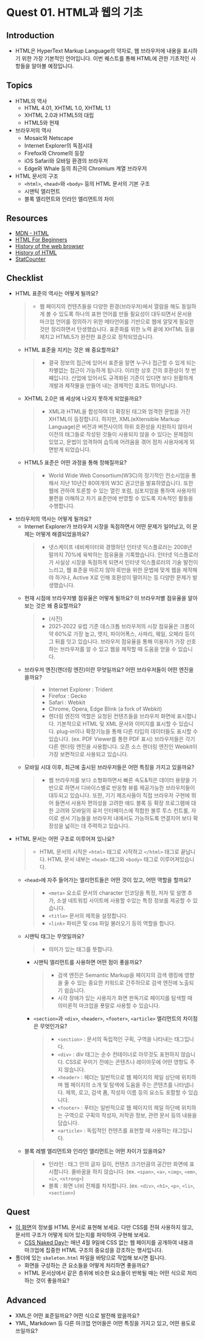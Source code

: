 # Quest 01. HTML과 웹의 기초

## Introduction

- HTML은 HyperText Markup Language의 약자로, 웹 브라우저에 내용을 표시하기 위한 가장 기본적인 언어입니다. 이번 퀘스트를 통해 HTML에 관한 기초적인 사항들을 알아볼 예정입니다.

## Topics

- HTML의 역사
  - HTML 4.01, XHTML 1.0, XHTML 1.1
  - XHTML 2.0과 HTML5의 대립
  - HTML5와 현재
- 브라우저의 역사
  - Mosaic와 Netscape
  - Internet Explorer의 독점시대
  - Firefox와 Chrome의 등장
  - iOS Safari와 모바일 환경의 브라우저
  - Edge와 Whale 등의 최근의 Chromium 계열 브라우저
- HTML 문서의 구조
  - `<html>`, `<head>`와 `<body>` 등의 HTML 문서의 기본 구조
  - 시맨틱 엘리먼트
  - 블록 엘리먼트와 인라인 엘리먼트의 차이

## Resources

- [MDN - HTML](https://developer.mozilla.org/ko/docs/Web/HTML)
- [HTML For Beginners](https://html.com/)
- [History of the web browser](https://en.wikipedia.org/wiki/History_of_the_web_browser)
- [History of HTML](https://en.wikipedia.org/wiki/HTML)
- [StatCounter](https://gs.statcounter.com/)

## Checklist

- HTML 표준의 역사는 어떻게 될까요?
  > - 웹 페이지의 컨텐츠들을 다양한 환경(브라우저)에서 열람을 해도 동일하게 볼 수 있도록 하나의 표현 언어를 만들 필요성이 대두되면서 문서용 마크업 언어를 정의하기 위한 메타언어를 기반으로 웹에 알맞게 필요한 것만 정리하면서 탄생했습니다. 표준화를 위한 노력 끝에 XHTML 등을 제치고 HTML5가 완전한 표준으로 정착되었습니다.
  - HTML 표준을 지키는 것은 왜 중요할까요?
    > - 결국 정보의 접근에 있어서 표준을 알면 누구나 접근할 수 있게 되는 차별없는 접근이 가능하게 됩니다. 이러한 상호 간의 호환성이 첫 번째입니다. 산업에 있어서도 규격화된 기준이 있다면 보다 원활하게 개발과 제작물을 만들어 내는 경제적인 효과도 뛰어납니다.
  - XHTML 2.0은 왜 세상에 나오지 못하게 되었을까요?
    > - XML과 HTML을 합성하여 더 확장된 태그와 엄격한 문법을 가진 XHTML이 등장합니다. 하지만, XML(eXtensible Markup Language)은 버전과 버전사이의 하위 호환성을 지원하지 않아서 이전의 태그들로 작성된 것들이 사용되지 않을 수 있다는 문제점이 있었고, 문법이 엄격하여 습득에 어려움을 겪어 점차 사용자에게 외면받게 되었습니다.
  - HTML5 표준은 어떤 과정을 통해 정해질까요?
    > - World Wide Web Consortium(W3C)의 정기적인 컨소시엄을 통해서 지난 10년간 80여개의 W3C 권고안을 발표하였습니다. 또한 웹에 관하여 토론할 수 있는 열린 포럼, 심포지엄을 통하여 사용자의 불편을 이해하고 차기 표준안에 반영할 수 있도록 지속적인 활동을 수행합니다.
- 브라우저의 역사는 어떻게 될까요?
  - Internet Explorer가 브라우저 시장을 독점하면서 어떤 문제가 일어났고, 이 문제는 어떻게 해결되었을까요?
    > - 넷스케이프 네비케이터와 경쟁하던 인터넷 익스플로러는 2008년 말까지 70%에 육박하는 점유율을 기록했습니다. 인터넷 익스플로러가 사실상 시장을 독점하게 되면서 인터넷 익스플로러의 기술 발전이 느리고, 웹 표준을 따르지 않아 IE만을 위한 문법에 맞게 웹을 제작해야 하거나, Active X로 인해 호환성이 떨어지는 등 다양한 문제가 발생했습니다.
  - 현재 시점에 브라우저별 점유율은 어떻게 될까요? 이 브라우저별 점유율을 알아보는 것은 왜 중요할까요?
    > - (사진)
    > - 2021-2022 유럽 기준 데스크톱 브라우저의 시장 점유율은 크롬이 약 60%로 가장 높고, 엣지, 파이어폭스, 사파리, 웨일, 오페라 등이 그 뒤를 잇고 있습니다. 브라우저 점유율을 통해 이용자가 가장 선호하는 브라우저를 알 수 있고 웹을 제작할 때 도움을 얻을 수 있습니다.
  - 브라우저 엔진(렌더링 엔진)이란 무엇일까요? 어떤 브라우저들이 어떤 엔진을 쓸까요?
    > - Internet Explorer : Trident
    > - Firefox : Gecko
    > - Safari : Webkit
    > - Chrome, Opera, Edge Blink (a fork of Webkit)
    > - 렌더링 엔진의 역할은 요청된 컨텐츠들을 브라우저 화면에 표시합니다. 기본적으로 HTML 및 XML 문서와 이미지를 표시할 수 있습니다. plug-in이나 확장기능을 통해 다른 타입의 데이터들도 표시할 수 있습니다. (ex. PDF Viewer를 통한 PDF 표시) 브라우저들은 각기 다른 렌더링 엔진을 사용합니다. 오픈 소스 렌더링 엔진인 Webkit이 가장 보편적으로 사용되고 있습니다.
  - 모바일 시대 이후, 최근에 출시된 브라우저들은 어떤 특징을 가지고 있을까요?
    > - 웹 브라우저를 보다 소형화하면서 빠른 속도&적은 데이터 용량을 기반으로 하면서 디바이스별로 반응형 뷰를 제공가능한 브라우저들이 대두되고 있습니다. 또한, 기기 제조사들이 직접 브라우저 구현에 뛰어 들면서 사용자 편의성을 고려한 애드 블록 등 확장 프로그램에 대한 고려와 모바일의 유저 인터페이스에 적합한 블루 투스 컨트롤, 자이로 센서 기능들을 브라우저 내에서도 가능하도록 연결지어 보다 확장성을 넓히는 데 주력하고 있습니다.
- HTML 문서는 어떤 구조로 이루어져 있나요?
  > - HTML 문서의 시작은 `<html>` 태그로 시작하고 `</html>` 태그로 끝납니다. HTML 문서 내부는 `<head>` 태그와 `<body>` 태그로 이루어져있습니다.
  - `<head>`에 자주 들어가는 엘리먼트들은 어떤 것이 있고, 어떤 역할을 할까요?
    > - `<meta>` 요소로 문서의 character 인코딩을 특정, 저자 및 설명 추가, 소셜 네트워킹 사이트에 사용할 수있는 특정 정보를 제공할 수 있습니다.
    > - `<title>` 문서의 제목을 설정합니다.
    > - `<link>` 파비콘 및 css 파일 불러오기 등의 역할을 합니다.
  - 시맨틱 태그는 무엇일까요?
    > - 의미가 있는 태그를 뜻합니다.
    - 시맨틱 엘리먼트를 사용하면 어떤 점이 좋을까요?
      > - 검색 엔진은 Semantic Markup을 페이지의 검색 랭킹에 영향을 줄 수 있는 중요한 키워드로 간주하므로 검색 엔진에 노출되기 쉽습니다.
      > - 시각 장애가 있는 사용자가 화면 판독기로 페이지를 탐색할 때 의미론적 마크업을 푯말로 사용할 수 있습니다.
    - `<section>`과 `<div>`, `<header>`, `<footer>`, `<article>` 엘리먼트의 차이점은 무엇인가요?
      > - `<section>` : 문서의 독립적인 구획, 구역을 나타내는 태그입니다.
      > - `<div>` : div 태그는 순수 컨테이너로 아무것도 표현하지 않습니다. CSS로 꾸미기 전에는 콘텐츠나 레이아웃에 어떤 영향도 주지 않습니다.
      > - `<header>` : 헤더는 일반적으로 웹 페이지의 제일 상단에 위치하며 웹 페이지의 소개 및 탐색에 도움을 주는 콘텐츠를 나타냅니다. 제목, 로고, 검색 폼, 작성자 이름 등의 요소도 포함할 수 있습니다.
      > - `<footer>` : 푸터는 일반적으로 웹 페이지의 제일 하단에 위치하는 구역으로 구획의 작성자, 저작권 정보, 관련 문서 등의 내용을 담습니다.
      > - `<article>` : 독립적인 컨텐츠를 표현할 때 사용하는 태그입니다.
  - 블록 레벨 엘리먼트와 인라인 엘리먼트는 어떤 차이가 있을까요?
    > - 인라인 : 태그 안의 글자 길이, 컨텐츠 크기만큼의 공간만 화면에 표시합니다. 줄바꿈을 하지 않습니다. (ex. `<span>`, `<a>`, `<img>`, `<em>`, `<i>`, `<strong>`)
    > - 블록 : 화면 너비 전체를 차지합니다. (ex. `<div>`, `<h1>`, `<p>`, `<li>`, `<section>`)

## Quest

- [이 화면](screen.png)의 정보를 HTML 문서로 표현해 보세요. 다만 CSS를 전혀 사용하지 않고, 문서의 구조가 어떻게 되어 있는지를 파악하여 구현해 보세요.
  - [CSS Naked Day](https://css-naked-day.github.io/)는 매년 4월 9일에 CSS 없는 웹 페이지를 공개하여 내용과 마크업에 집중한 HTML 구조의 중요성을 강조하는 행사입니다.
- 폴더에 있는 `skeleton.html` 파일을 바탕으로 작업해 보시면 됩니다.
  - 화면을 구성하는 큰 요소들을 어떻게 처리하면 좋을까요?
  - HTML 문서상에서 같은 층위에 비슷한 요소들이 반복될 때는 어떤 식으로 처리하는 것이 좋을까요?

## Advanced

- XML은 어떤 표준일까요? 어떤 식으로 발전해 왔을까요?
- YML, Markdown 등 다른 마크업 언어들은 어떤 특징을 가지고 있고, 어떤 용도로 쓰일까요?
